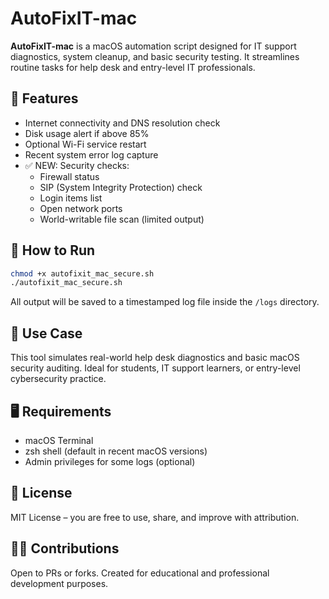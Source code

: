 # AutoFixIT-mac

**AutoFixIT-mac** is a macOS automation script designed for IT support diagnostics, system cleanup, and basic security testing. It streamlines routine tasks for help desk and entry-level IT professionals.

## 🔧 Features
- Internet connectivity and DNS resolution check
- Disk usage alert if above 85%
- Optional Wi-Fi service restart
- Recent system error log capture
- ✅ NEW: Security checks:
  - Firewall status
  - SIP (System Integrity Protection) check
  - Login items list
  - Open network ports
  - World-writable file scan (limited output)

## 🧪 How to Run
```bash
chmod +x autofixit_mac_secure.sh
./autofixit_mac_secure.sh
```

All output will be saved to a timestamped log file inside the `/logs` directory.

## 📌 Use Case
This tool simulates real-world help desk diagnostics and basic macOS security auditing. Ideal for students, IT support learners, or entry-level cybersecurity practice.

## 🖥️ Requirements
- macOS Terminal
- zsh shell (default in recent macOS versions)
- Admin privileges for some logs (optional)

## 📄 License
MIT License – you are free to use, share, and improve with attribution.

## 🙋‍♂️ Contributions
Open to PRs or forks. Created for educational and professional development purposes.
